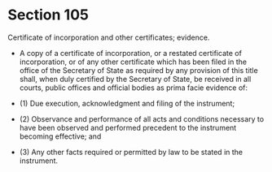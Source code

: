 # Section 105

Certificate of incorporation and other certificates; evidence.

- A copy of a certificate of incorporation, or a restated certificate of incorporation, or of any other certificate which has been filed in the office of the Secretary of State as required by any provision of this title shall, when duly certified by the Secretary of State, be received in all courts, public offices and official bodies as prima facie evidence of:

- (1) Due execution, acknowledgment and filing of the instrument;

- (2) Observance and performance of all acts and conditions necessary to have been observed and performed precedent to the instrument becoming effective; and

- (3) Any other facts required or permitted by law to be stated in the instrument.